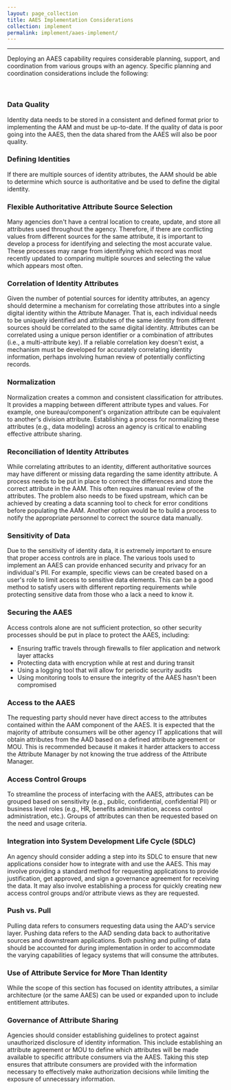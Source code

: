 ```yaml
---
layout: page_collection
title: AAES Implementation Considerations
collection: implement
permalink: implement/aaes-implement/
---
```

<script>
$(function() {
  $( "#accordion" ).accordion({
    heightStyle: "content",
    collapsible: "true",
    active: "false"
  });
});
</script>
--------------------------------------------------------------

Deploying an AAES capability requires considerable planning, support, and coordination from various groups with an agency. Specific planning and coordination considerations include the following:

<br>

<div id="accordion" markdown="1">

### Data Quality
<div markdown="1">

Identity data needs to be stored in a consistent and defined format prior to implementing the AAM and must be up-to-date. If the quality of data is poor going into the AAES, then the data shared from the AAES will also be poor quality.

</div>

### Defining Identities
<div markdown="1">

If there are multiple sources of identity attributes, the AAM should be able to determine which source is authoritative and be used to define the digital identity.

</div>

### Flexible Authoritative Attribute Source Selection
<div markdown="1">

Many agencies don't have a central location to create, update, and store all attributes used throughout the agency. Therefore, if there are conflicting values from different sources for the same attribute, it is important to develop a process for identifying and selecting the most accurate value. These processes may range from identifying which record was most recently updated to comparing multiple sources and selecting the value which appears most often.

</div>

### Correlation of Identity Attributes
<div markdown="1">

Given the number of potential sources for identity attributes, an agency should determine a mechanism for correlating those attributes into a single digital identity within the Attribute Manager. That is, each individual needs to be uniquely identified and attributes of the same identity from different sources should be correlated to the same digital identity. Attributes can be correlated using a unique person identifier or a combination of attributes (i.e., a multi-attribute key). If a reliable correlation key doesn't exist, a mechanism must be developed for accurately correlating identity information, perhaps involving human review of potentially conflicting records.

</div>

### Normalization
<div markdown="1">

Normalization creates a common and consistent classification for attributes. It provides a mapping between different attribute types and values. For example, one bureau/component's organization attribute can be equivalent to another's division attribute. Establishing a process for normalizing these attributes (e.g., data modeling) across an agency is critical to enabling effective attribute sharing.

</div>

### Reconciliation of Identity Attributes
<div markdown="1">

While correlating attributes to an identity, different authoritative sources may have different or missing data regarding the same identity attribute. A process needs to be put in place to correct the differences and store the correct attribute in the AAM. This often requires manual review of the attributes. The problem also needs to be fixed upstream, which can be achieved by creating a data scanning tool to check for error conditions before populating the AAM. Another option would be to build a process to notify the appropriate personnel to correct the source data manually.

</div>

### Sensitivity of Data
<div markdown="1">

Due to the sensitivity of identity data, it is extremely important to ensure that proper access controls are in place. The various tools used to implement an AAES can provide enhanced security and privacy for an individual's PII. For example, specific views can be created based on a user's role to limit access to sensitive data elements. This can be a good method to satisfy users with different reporting requirements while protecting sensitive data from those who a lack a need to know it.

</div>

### Securing the AAES
<div markdown="1">

Access controls alone are not sufficient protection, so other security processes should be put in place to protect the AAES, including: 

* Ensuring traffic travels through firewalls to filer application and network layer attacks
* Protecting data with encryption while at rest and during transit
* Using a logging tool that will allow for periodic security audits
* Using monitoring tools to ensure the integrity of the AAES hasn't been compromised

</div>

### Access to the AAES
<div markdown="1">

The requesting party should never have direct access to the attributes contained within the AAM component of the AAES. It is expected that the majority of attribute consumers will be other agency IT applications that will obtain attributes from the AAD based on a defined attribute agreement or MOU. This is recommended because it makes it harder attackers to access the Attribute Manager by not knowing the true address of the Attribute Manager. 

</div>

### Access Control Groups
<div markdown="1">

To streamline the process of interfacing with the AAES, attributes can be grouped based on sensitivity (e.g., public, confidential, confidential PII) or business level roles (e.g., HR, benefits administration, access control administration, etc.). Groups of attributes can then be requested based on the need and usage criteria.

</div>

### Integration into System Development Life Cycle (SDLC)
<div markdown="1">

An agency should consider adding a step into its SDLC to ensure that new applications consider how to integrate with and use the AAES. This may involve providing a standard method for requesting applications to provide justification, get approved, and sign a governance agreement for receiving the data. It may also involve establishing a process for quickly creating new access control groups and/or attribute views as they are requested.

</div>

### Push vs. Pull
<div markdown="1">

Pulling data refers to consumers requesting data using the AAD's service layer. Pushing data refers to the AAD sending data back to authoritative sources and downstream applications. Both pushing and pulling of data should be accounted for during implementation in order to accommodate the varying capabilities of legacy systems that will consume the attributes. 

</div>

### Use of Attribute Service for More Than Identity
<div markdown="1">

While the scope of this section has focused on identity attributes, a similar architecture (or the same AAES) can be used or expanded upon to include entitlement attributes.

</div>

### Governance of Attribute Sharing
<div markdown="1">

Agencies should consider establishing guidelines to protect against unauthorized disclosure of identity information. This include establishing an attribute agreement or MOU to define which attributes will be made available to specific attribute consumers via the AAES. Taking this step ensures that attribute consumers are provided with the information necessary to effectively make authorization decisions while limiting the exposure of unnecessary information. 

</div>












